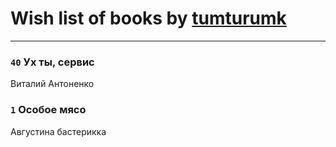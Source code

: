 # Wish list of books by [tumturumk](http://vk.com/id135685382)
---

### `40` Ух ты, сервис
Виталий Антоненко

### `1` Особое мясо
Августина бастерикка

